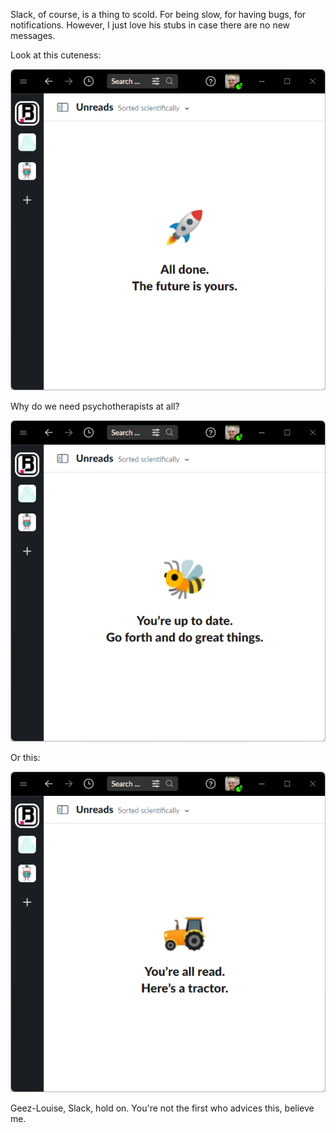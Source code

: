 ﻿Slack, of course, is a thing to scold. For being slow, for having bugs, for notifications. However, I just love his stubs in case there are no new messages.

Look at this cuteness:

![All done. The future is yours.](all-done.png)

Why do we need psychotherapists at all?

![You're up to date. Go forth and do great things.](up-to-date.png)

Or this:

![You're all read. Here is a tractor.](here-is-tractor.png)

Geez-Louise, Slack, hold on. You're not the first who advices this, believe me.